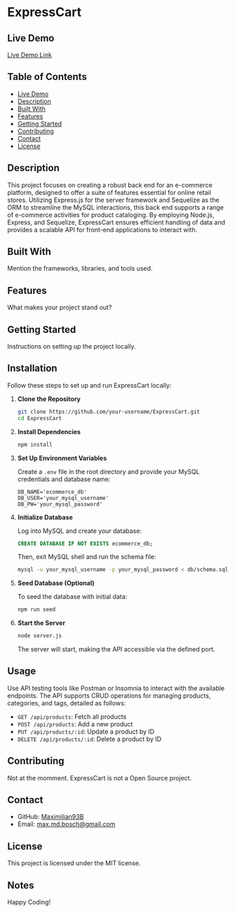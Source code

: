 
# ExpressCart

## Live Demo
[Live Demo Link]()

## Table of Contents
- [Live Demo](#live-demo)
- [Description](#description)
- [Built With](#built-with)
- [Features](#features)
- [Getting Started](#getting-started)
- [Contributing](#contributing)
- [Contact](#contact)
- [License](#license)


## Description
This project focuses on creating a robust back end for an e-commerce platform, designed to offer a suite of features essential for online retail stores. Utilizing Express.js for the server framework and Sequelize as the ORM to streamline the  MySQL interactions, this back end supports a range of e-commerce activities for product cataloging. By employing Node.js, Express, and Sequelize, ExpressCart ensures efficient handling of data and provides a scalable API for front-end applications to interact with.

## Built With
Mention the frameworks, libraries, and tools used.

## Features
What makes your project stand out?

## Getting Started
Instructions on setting up the project locally.
## Installation

Follow these steps to set up and run ExpressCart locally:

1. **Clone the Repository**

    ```bash
    git clone https://github.com/your-username/ExpressCart.git
    cd ExpressCart
    ```

2. **Install Dependencies**

    ```bash
    npm install
    ```

3. **Set Up Environment Variables**

    Create a `.env` file in the root directory and provide your MySQL credentials and database name:

    ```
    DB_NAME='ecommerce_db'
    DB_USER='your_mysql_username'
    DB_PW='your_mysql_password'
    ```

4. **Initialize Database**

    Log into MySQL and create your database:

    ```sql
    CREATE DATABASE IF NOT EXISTS ecommerce_db;
    ```

    Then, exit MySQL shell and run the schema file:

    ```bash
    mysql -u your_mysql_username -p your_mysql_password < db/schema.sql
    ```

5. **Seed Database (Optional)**

    To seed the database with initial data:

    ```bash
    npm run seed
    ```

6. **Start the Server**

    ```bash
    node server.js
    ```

    The server will start, making the API accessible via the defined port.

## Usage

Use API testing tools like Postman or Insomnia to interact with the available endpoints. The API supports CRUD operations for managing products, categories, and tags, detailed as follows:

- `GET /api/products`: Fetch all products
- `POST /api/products`: Add a new product
- `PUT /api/products/:id`: Update a product by ID
- `DELETE /api/products/:id`: Delete a product by ID

## Contributing
Not at the momment. ExpressCart is not a Open Source project. 

## Contact
- GitHub: [Maximilian93B](https://github.com/Maximilian93B)
- Email: [max.md.bosch@gmail.com](mailto:max.md.bosch@gmail.com)

## License
This project is licensed under the MIT license.

## Notes
Happy Coding!
